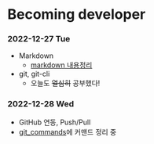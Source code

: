 # Becoming developer

### 2022-12-27 Tue
* Markdown
  - [markdown 내용정리](/markdown.md)
* git, git-cli
  * 오늘도 ~~열심히~~ 공부했다!

### 2022-12-28 Wed
* GitHub 연동, Push/Pull
* [git_commands](/git_commands.md)에 커맨드 정리 중
